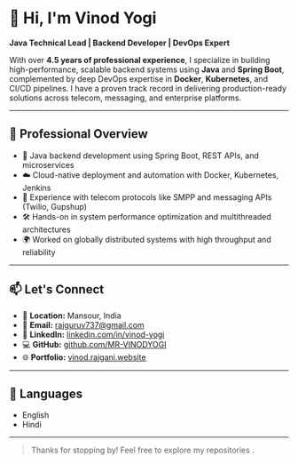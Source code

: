 # 👋 Hi, I'm Vinod Yogi

**Java Technical Lead | Backend Developer | DevOps Expert**

With over **4.5 years of professional experience**, I specialize in building high-performance, scalable backend systems using **Java** and **Spring Boot**, complemented by deep DevOps expertise in **Docker**, **Kubernetes**, and CI/CD pipelines. I have a proven track record in delivering production-ready solutions across telecom, messaging, and enterprise platforms.

---

## 🚀 Professional Overview

* 🔧 Java backend development using Spring Boot, REST APIs, and microservices
* ☁️ Cloud-native deployment and automation with Docker, Kubernetes, Jenkins
* 📡 Experience with telecom protocols like SMPP and messaging APIs (Twilio, Gupshup)
* 🛠️ Hands-on in system performance optimization and multithreaded architectures
* 🌍 Worked on globally distributed systems with high throughput and reliability

---

## 📫 Let's Connect

* 📍 **Location:** Mansour, India
* 📧 **Email:** [rajguruv737@gmail.com](mailto:rajguruv737@gmail.com)
* 💼 **LinkedIn:** [linkedin.com/in/vinod-yogi](https://www.linkedin.com/in/vinod-yogi)
* 💻 **GitHub:** [github.com/MR-VINODYOGI](https://github.com/MR-VINODYOGI)
* 🌐 **Portfolio:** [vinod.rajgani.website](https://vinod.rajguru.website)

---

## 🧠 Languages

* English
* Hindi

---

> Thanks for stopping by! Feel free to explore my repositories .
